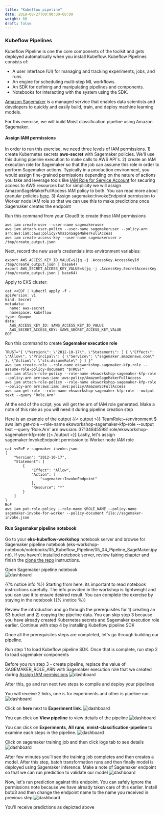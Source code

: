 ```yaml
---
title: "Kubeflow pipeline"
date: 2019-08-27T00:00:00-08:00
weight: 80
draft: false
---
```


### Kubeflow Pipelines

Kubeflow Pipeline is one the core components of the toolkit and gets deployed automatically when you install Kubeflow. Kubeflow Pipelines consists of:

* A user interface (UI) for managing and tracking experiments, jobs, and runs.
* An engine for scheduling multi-step ML workflows.
* An SDK for defining and manipulating pipelines and components.
* Notebooks for interacting with the system using the SDK.

[Amazon Sagemaker](https://aws.amazon.com/sagemaker/) is a managed service that enables data scientists and developers to quickly and easily build, train, and deploy machine learning models.

For this exercise, we will build Mnist classification pipeline using Amazon Sagemaker.

#### Assign IAM permissions

In order to run this exercise, we need three levels of IAM permissions. 1) create Kubernetes secrets **aws-secret** with Sagemaker policies. We'll use this during pipeline execution to make calls to AWS API's. 2) create an IAM execution role for Sagemaker so that the job can assume this role in order to perform Sagemaker actions. Typically in a production environment, you would assign fine-grained permissions depending on the nature of actions you take and leverage tools like [IAM Role for Service Account](https://docs.aws.amazon.com/eks/latest/userguide/iam-roles-for-service-accounts.html) for securing access to AWS resources but for simplicity we will assign AmazonSageMakerFullAccess IAM policy to both. You can read more about granular policies [here](https://docs.aws.amazon.com/sagemaker/latest/dg/sagemaker-roles.html). 3) Assign sagemaker:InvokeEndpoint permission to Worker node IAM role so that we can use this to make predictions once Sagemaker creates the endpoint

Run this command from your Cloud9 to create these IAM permissions
```
aws iam create-user --user-name sagemakeruser
aws iam attach-user-policy --user-name sagemakeruser --policy-arn arn:aws:iam::aws:policy/AmazonSageMakerFullAccess
aws iam create-access-key --user-name sagemakeruser > /tmp/create_output.json
```

Next, record the new user's credentials into environment variables:

```
export AWS_ACCESS_KEY_ID_VALUE=$(jq -j .AccessKey.AccessKeyId /tmp/create_output.json | base64)
export AWS_SECRET_ACCESS_KEY_VALUE=$(jq -j .AccessKey.SecretAccessKey /tmp/create_output.json | base64)
```

Apply to EKS cluster:

```
cat <<EOF | kubectl apply -f -
apiVersion: v1
kind: Secret
metadata:
  name: aws-secret
  namespace: kubeflow
type: Opaque
data:
  AWS_ACCESS_KEY_ID: $AWS_ACCESS_KEY_ID_VALUE
  AWS_SECRET_ACCESS_KEY: $AWS_SECRET_ACCESS_KEY_VALUE
EOF
```

Run this command to create **Sagemaker execution role**
```
TRUST="{ \"Version\": \"2012-10-17\", \"Statement\": [ { \"Effect\": \"Allow\", \"Principal\": { \"Service\": \"sagemaker.amazonaws.com\" }, \"Action\": \"sts:AssumeRole\" } ] }"
aws iam create-role --role-name eksworkshop-sagemaker-kfp-role --assume-role-policy-document "$TRUST"
aws iam attach-role-policy --role-name eksworkshop-sagemaker-kfp-role --policy-arn arn:aws:iam::aws:policy/AmazonSageMakerFullAccess
aws iam attach-role-policy --role-name eksworkshop-sagemaker-kfp-role --policy-arn arn:aws:iam::aws:policy/AmazonS3FullAccess
aws iam get-role --role-name eksworkshop-sagemaker-kfp-role --output text --query 'Role.Arn'
```

At the end of the script, you will get the arn of IAM role generated. Make a note of this role as you will need it during pipeline creation step

Here is an example of the output
{{< output >}}
TeamRole:~/environment $ aws iam get-role --role-name eksworkshop-sagemaker-kfp-role --output text --query 'Role.Arn'
arn:aws:iam::371348455981:role/eksworkshop-sagemaker-kfp-role
{{< /output >}}
Lastly, let's assign sagemaker:InvokeEndpoint permission to Worker node IAM role

```
cat <<EoF > sagemaker-invoke.json
{
    "Version": "2012-10-17",
    "Statement": [
        {
            "Effect": "Allow",
            "Action": [
                "sagemaker:InvokeEndpoint"
            ],
            "Resource": "*"
        }
    ]
}
EoF
aws iam put-role-policy --role-name $ROLE_NAME --policy-name sagemaker-invoke-for-worker --policy-document file://sagemaker-invoke.json
```

#### Run Sagemaker pipeline notebook

Go to your **eks-kubeflow-workshop** notebook server and browse for Sagemaker pipeline notebook (eks-workshop-notebook/notebooks/05_Kubeflow_Pipeline/05_04_Pipeline_SageMaker.ipynb). If you haven't installed notebook server, review [fairing chapter](/advanced/420_kubeflow/fairing/#create-jupyter-notebook-server) and finish the [clone the repo](/advanced/420_kubeflow/fairing/#clone-the-repo) instructions.

Open Sagemaker pipeline notebook  
![dashboard](/images/kubeflow/pipelines-view-sagemaker-notebook.png)

{{% notice info %}}
Starting from here, its important to read notebook instructions carefully. The info provided in the workshop is lightweight and you can use it to ensure desired result. You can complete the exercise by staying in the notebook
{{% /notice %}}

Review the introduction and go through the prerequisites for 1) creating an S3 bucket and 2) copying the pipeline data. You can skip step 3 because you have already created Kubernetes secrets and Sagemaker execution role earlier. Continue with step 4 by installing Kubeflow pipeline SDK

Once all the prerequisites steps are completed, let's go through building our pipeline.

Run step 1 to load Kubeflow pipeline SDK. Once that is complete, run step 2 to load sagemaker components

Before you run step 3 - create pipeline, replace the value of SAGEMAKER_ROLE_ARN with Sagemaker execution role that we created during [Assign IAM permissions](/advanced/420_kubeflow/pipelines/#assign-iam-permissions)
![dashboard](/images/kubeflow/pipelines-sagemaker-execution-role.png)

After this, go and run next two steps to compile and deploy your pipelines

You will receive 2 links, one is for experiments and other is pipeline run.
![dashboard](/images/kubeflow/pipelines-deploy.png)

Click on **here** next to **Experiment link**.
![dashboard](/images/kubeflow/pipelines-sagemaker-experiment.png)

You can click on **View pipeline** to view details of the pipeline
![dashboard](/images/kubeflow/pipelines-sagemaker-overview.png)

You can click on **Experiments**, **All runs**, **mnist-classification-pipeline** to examine each steps in the pipeline. 
![dashboard](/images/kubeflow/pipelines-sagemaker-experiment-run.png)

Click on sagemaker training job and then click logs tab to see details
![dashboard](/images/kubeflow/pipelines-run-logs.png)

After few minutes you'll see the training job completes and then creates a model. After this step, batch transformation runs and then finally model is deployed using Sagemaker inference. Make a note of Sagemaker endpoint so that we can run prediction to validate our model
![dashboard](/images/kubeflow/pipelines-sagemaker-endpoint.png)

Now, let's run prediction against this endpoint. You can safely ignore the permissions note because we have already taken care of this earlier. Install boto3 and then change the endpoint name to the name you received in previous step
![dashboard](/images/kubeflow/pipelines-sagemaker-predictions.png)

You'll receive predictions as depicted above
